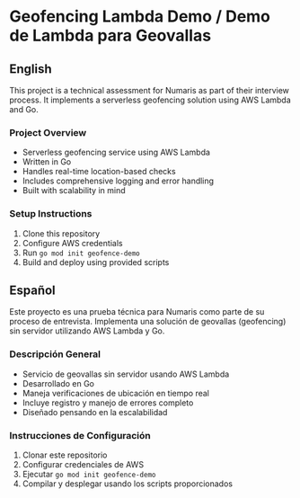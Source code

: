 # Geofencing Lambda Demo / Demo de Lambda para Geovallas

## English

This project is a technical assessment for Numaris as part of their interview process. It implements a serverless geofencing solution using AWS Lambda and Go.

### Project Overview
- Serverless geofencing service using AWS Lambda
- Written in Go
- Handles real-time location-based checks
- Includes comprehensive logging and error handling
- Built with scalability in mind

### Setup Instructions
1. Clone this repository
2. Configure AWS credentials
3. Run `go mod init geofence-demo`
4. Build and deploy using provided scripts

## Español

Este proyecto es una prueba técnica para Numaris como parte de su proceso de entrevista. Implementa una solución de geovallas (geofencing) sin servidor utilizando AWS Lambda y Go.

### Descripción General
- Servicio de geovallas sin servidor usando AWS Lambda
- Desarrollado en Go
- Maneja verificaciones de ubicación en tiempo real
- Incluye registro y manejo de errores completo
- Diseñado pensando en la escalabilidad

### Instrucciones de Configuración
1. Clonar este repositorio
2. Configurar credenciales de AWS
3. Ejecutar `go mod init geofence-demo`
4. Compilar y desplegar usando los scripts proporcionados 